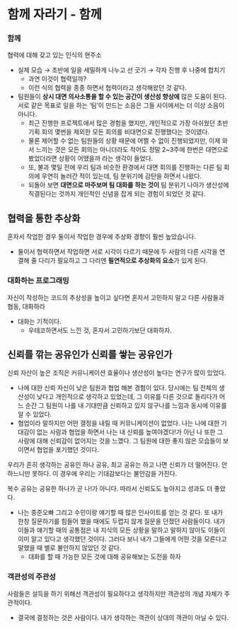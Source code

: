 # 함께 자라기 - 함께

### 함께

협력에 대해 갖고 있는 인식의 현주소

- 실제 모습 → 초반에 일을 세밀하게 나누고 선 긋기 → 각자 진행 후 나중에 합치기
    - 과연 이것이 협력일까?
    - 이런 식의 협력을 종종 하면서 협력이라고 생각해왔던 것 같다.
- 팀원들이 **상시 대면 의사소통을 할 수 있는 공간이 생산성 향상에** 많은 도움이 된다. 서로 같은 목표로 일을 하는 ‘팀’이 만드는 소음은 그들 사이에서는 더 이상 소음이 아니다.
    - 최근 진행한 프로젝트에서 많은 경험을 했지만, 개인적으로 가장 아쉬웠던 초반 기획 회의 몇번을 제외한 모든 회의를 비대면으로 진행했다는 것이였다.
    - 물론 제어할 수 없는 팀원들의 상황 때문에 어쩔 수 없이 진행되었지만, 이제 와서 느끼는 것은 모든 회의는 아니더라도 적어도 정말 2~3주에 한번은 대면으로 봤었더라면 상황이 어땠을까 라는 생각이 들었다.
    - 또, 불과 몇일 전에 우리 팀과 비슷한 환경에서 대면 회의를 진행하는 다른 팀 회의에 우연히 놀러간 적이 있는데, 팀 분위기에 감탄을 하면서 나왔다.
    - 되돌아 보면 **대면으로 마주보며 팀 대화를** **하는 것이** 팀 분위기 나아가 생산성에 직결된다는 것까지 개인적인 신념을 잡게 되는 경험이 되었던 것 같다.

## 협력을 통한 추상화

혼자서 작업한 경우 둘이서 작업한 경우에 추상화 경향이 훨씬 높았습니다.

- 둘이서 협력하면서 작업하면 서로 시각이 다르기 때문에 두 사람의 다른 시각을 연결해 줄 다리가 필요하고 그 다리엔 **필연적으로 추상화의 요소**가 있게 된다.

### 대화하는 프로그래밍

자신이 작성하는 코드의 추상성을 높이고 싶다면 혼자서 고민하지 말고 다른 사람들과 협동, 대화하라

- 대화는 기적이다.
    - 우테코하면서도 느낀 것, 혼자서 고민하기보단 대화하자.

## 신뢰를 깎는 공유인가 신뢰를 쌓는 공유인가

신뢰 자산이 높은 조직은 커뮤니케이션 효율이나 생산성이 높다는 연구가 많이 있었다.

- 나에 대한 신뢰 자신이 낮은 팀원과 협업 해본 경험이 있다. 당시에는 팀 전체의 생산성이 낮다고 개인적으로 생각하고 있었는데, 그 이유를 다른 것으로 돌리다가 어느 순간 그 팀원이 나를 내 기대만큼 신뢰하고 있지 않구나를 느낌과 동시에 이유를 알 수 있었다.
- 협업이라 말하지만 어떤 결정을 내릴 때 커뮤니케이션이 없었다. 나는 나에 대한 기대감이 없는 사람과 협업을 하면서 나는 내 신뢰를 높여야겠다!가 아닌 나 또한 그 사람에 대해 신뢰감이 없어지는 것을 느꼈다. 그 팀원에 대한 좋지 않은 모습들이 보이면서 협업을 포기했던 것이다.

우리가 흔히 생각하는 공유인 하나 공유, 최고 공유는 하고 나면 신뢰가 더 떨어진다. 안 하느니만 못하다. 이 경우에 우리는 기대감보다는 불안감을 가진다.

복수 공유는 공유한 하나가 곧 나!가 아니다. 따라서 신뢰도도 높아지고 성과도 더 좋았다.

- 나는 종준오빠 그리고 수민이랑 얘기할 때 많은 인사이트를 얻는 것 같다. 또 내가 한창 질문하기를 힘들어 했을 때에도 두렵지 않게 질문을 던졌던 사람들이다. 내가 이들과 얘기할 때의 공통점은 내 지식의 모든 상황을 말하고 말하지 않아도 이들이 이미 알고 있다고 생각했던 것이다. 그러다 보니 내가 그들에게 어떤 것을 모른다고 말했을 때 별로 불안하지 않았던 것 같다.
    - 대화를 할 때 가능한 모든 것에 대해 공유해보는 도전을 하자

### 객관성의 주관성

사람들은 설득을 하기 위해선 객관성이 필요하다고 생각하지만 객관성의 개념 자체가 주관적이다.

- 결국에 결정하는 것은 사람이다. 내가 생각하는 객관이 상대의 객관이 아닐 수 있다.